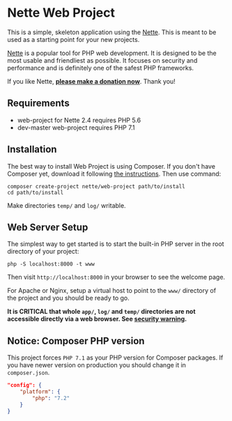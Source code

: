 Nette Web Project
=================

This is a simple, skeleton application using the [Nette](https://nette.org). This is meant to
be used as a starting point for your new projects.

[Nette](https://nette.org) is a popular tool for PHP web development.
It is designed to be the most usable and friendliest as possible. It focuses
on security and performance and is definitely one of the safest PHP frameworks.

If you like Nette, **[please make a donation now](https://nette.org/donate)**. Thank you!


Requirements
------------

- web-project for Nette 2.4 requires PHP 5.6
- dev-master web-project requires PHP 7.1


Installation
------------

The best way to install Web Project is using Composer. If you don't have Composer yet,
download it following [the instructions](https://doc.nette.org/composer). Then use command:

	composer create-project nette/web-project path/to/install
	cd path/to/install


Make directories `temp/` and `log/` writable.


Web Server Setup
----------------

The simplest way to get started is to start the built-in PHP server in the root directory of your project:

	php -S localhost:8000 -t www

Then visit `http://localhost:8000` in your browser to see the welcome page.

For Apache or Nginx, setup a virtual host to point to the `www/` directory of the project and you
should be ready to go.

**It is CRITICAL that whole `app/`, `log/` and `temp/` directories are not accessible directly
via a web browser. See [security warning](https://nette.org/security-warning).**

Notice: Composer PHP version
----------------------------
This project forces `PHP 7.1` as your PHP version for Composer packages. If you have newer version on production you should change it in `composer.json`.

```json
"config": {
	"platform": {
		"php": "7.2"
	}
}
```
